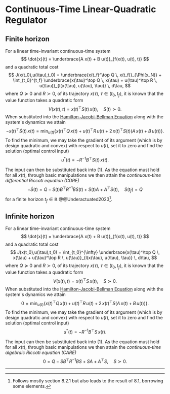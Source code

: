 # Continuous-Time Linear-Quadratic Regulator

## Finite horizon

For a linear time-invariant continuous-time system
$$
\dot{x}(t) = \underbrace{A x(t) + B u(t)}_{f(x(t), u(t), t)}
$$
and a quadratic total cost
$$
J(x(t_0),u(\tau),t_0) = \underbrace{x(t_f)^\top Q \, x(t_f)}_{\Phi(x_N)} + \int_{t_0}^{t_f} \underbrace{x(\tau)^\top Q \, x(\tau) + u(\tau)^\top R \, u(\tau)}_{l(x(\tau), u(\tau), \tau)} \, d\tau,
$$
where $Q \succeq 0$ and $R \succ 0$, of its trajectory $x(\tau)$, $\tau \in (t_0,t_f\rangle$, it is known that the value function takes a quadratic form
$$
V(x(t),t) = x(t)^\top S(t) \, x(t), \quad S(t) \succ 0.
$$
When substituted into the [Hamilton-Jacobi-Bellman Equation](HJB.md) along with the system's dynamics we attain
$$
-x(t)^\top \dot{S}(t) \, x(t) = \min_{u(t)} \left\{x(t)^\top Q \, x(t) + u(t)^\top R \, u(t) + 2 \, x(t)^\top S(t) \left(A \, x(t) + B \, u(t)\right) \right\}. \tag{1}
$$
To find the minimum, we may take the gradient of its argument (which is by design quadratic and convex) with respect to $u(t)$, set it to zero and find the solution (optimal control input)
$$
u^*(t) = -R^{-1} B^\top S(t) \, x(t) .
$$

The input can then be substituted back into (1). As the equation must hold for all $x(t)$, through basic manipulations we then attain the *continuous-time differential Riccati equation (CDRE)*
$$
-\dot{S}(t) = Q - S(t) B^\top R^{-1} B S(t) + S(t) A + A^\top S(t), \quad S(t_f) = Q
$$
for a finite horizon $t_f \in \mathbb{R}$ @@Underactuated2023[^1].

## Infinite horizon

For a linear time-invariant continuous-time system
$$
\dot{x}(t) = \underbrace{A x(t) + B u(t)}_{f(x(t), u(t), t)}
$$
and a quadratic total cost
$$
J(x(t_0),u(\tau),t_0) = \int_{t_0}^{\infty} \underbrace{x(\tau)^\top Q \, x(\tau) + u(\tau)^\top R \, u(\tau)}_{l(x(\tau), u(\tau), \tau)} \, d\tau,
$$
where $Q \succeq 0$ and $R \succ 0$, of its trajectory $x(\tau)$, $\tau \in (t_0,t_f\rangle$, it is known that the value function takes a quadratic form
$$
V(x(t),t) = x(t)^\top S \, x(t), \quad S \succ 0.
$$
When substituted into the [Hamilton-Jacobi-Bellman Equation](HJB.md) along with the system's dynamics we attain
$$
0 = \min_{u(t)} \left\{x(t)^\top Q \, x(t) + u(t)^\top R \, u(t) + 2 \, x(t)^\top S \left(A \, x(t) + B \, u(t)\right) \right\}. \tag{1}
$$
To find the minimum, we may take the gradient of its argument (which is by design quadratic and convex) with respect to $u(t)$, set it to zero and find the solution (optimal control input)
$$
u^*(t) = -R^{-1} B^\top S \, x(t) .
$$

The input can then be substituted back into (1). As the equation must hold for all $x(t)$, through basic manipulations we then attain the *continuous-time algebraic Riccati equation (CARE)*
$$
0 = Q - S B^\top R^{-1} B S + S A + A^\top S, \quad S \succ 0.
$$

---

[^1]: Follows mostly section 8.2.1 but also leads to the result of 8.1, borrowing some elements.

